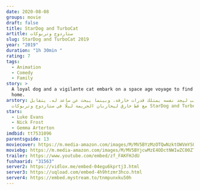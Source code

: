 ```yaml
---
date: 2020-08-08
groups: movie
draft: false
title: StarDog and TurboCat
artitle: ستاردوج وتربوكات
slug: StarDog and TurboCat 2019
year: "2019"
duration: "1h 30min "
rating: 7
tags:
  - Animation
  - Comedy
  - Family
story: >
  A loyal dog and a vigilante cat embark on a space age voyage to find their way
  home.
arstory: يستيقظ كلب ليجد نفسه يمتلك قدرات خارقة، وبينما يبحث عن ساعد له، يتقابل
  مع قط خارق ليحاربان الجريمة ليلًا في ستاردوج وتربوكات StarDog and TurboCat
stars:
  - Luke Evans
  - Nick Frost
  - Gemma Arterton
imdbid: tt7531096
parentsguide: 13
moviecover: https://m.media-amazon.com/images/M/MV5BYzMzOTQwNzktOWVmYS00YTE2LWE2ZTItNmE4MTQ3OTVjNDVlXkEyXkFqcGdeQXVyMjMwODE4ODI@._V1_SY999_CR0,0,687,999_AL_.jpg
moviebg: https://m.media-amazon.com/images/M/MV5BYjcwMzE4ODctNWIwZC00ZTQwLTgyMDItNWJjNmUzMjMzYmRhXkEyXkFqcGdeQXVyNzEwODIxNzE@._V1_.jpg
trailer: https://www.youtube.com/embed/zf_FAKFHJdU
fushaarid: "31563"
server2: https://vidlox.me/embed-04egu6kprtj3.html
server3: https://uqload.com/embed-4h9htzmr3hco.html
server4: https://embed.mystream.to/tnmpunxku50h
---
```


